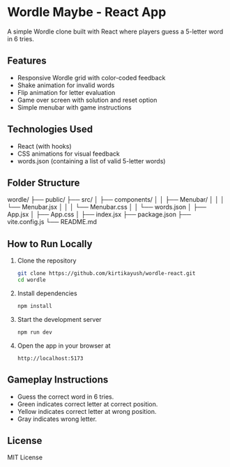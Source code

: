# Wordle Maybe - React App

A simple Wordle clone built with React where players guess a 5-letter word in 6 tries.

## Features

- Responsive Wordle grid with color-coded feedback
- Shake animation for invalid words
- Flip animation for letter evaluation
- Game over screen with solution and reset option
- Simple menubar with game instructions

## Technologies Used

- React (with hooks)
- CSS animations for visual feedback
- words.json (containing a list of valid 5-letter words)

## Folder Structure

wordle/
├── public/
├── src/
│ ├── components/
│ │ ├── Menubar/
│ │ │ └── Menubar.jsx
│ │ │ └── Menubar.css
│ │ └── words.json
│ ├── App.jsx
│ ├── App.css
│ ├── index.jsx
├── package.json
├── vite.config.js
└── README.md

## How to Run Locally

1. Clone the repository

   ```bash
   git clone https://github.com/kirtikayush/wordle-react.git
   cd wordle
   ```

2. Install dependencies

   ```bash
   npm install
   ```

3. Start the development server

   ```bash
   npm run dev
   ```

4. Open the app in your browser at
   ```
   http://localhost:5173
   ```

## Gameplay Instructions

- Guess the correct word in 6 tries.
- Green indicates correct letter at correct position.
- Yellow indicates correct letter at wrong position.
- Gray indicates wrong letter.

## License

MIT License
